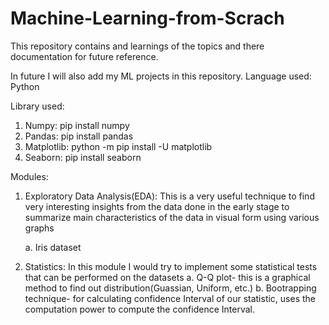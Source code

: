 # Machine-Learning-from-Scrach

This repository contains and learnings of the topics and there documentation for future reference.

In future I will also add my ML projects in this repository.
Language used: Python

Library used:
1. Numpy: pip install numpy
2. Pandas: pip install pandas
3. Matplotlib: python -m pip install -U matplotlib
4. Seaborn: pip install seaborn

Modules:
1. Exploratory Data Analysis(EDA): This is a very useful technique to find very interesting insights from the data done in the early stage to summarize main characteristics of the data in visual form using various graphs

    a. Iris dataset
    
2. Statistics: In this module I would try to implement some statistical tests that can be performed on the datasets
    a. Q-Q plot- this is a graphical method to find out distribution(Guassian, Uniform, etc.)
    b. Bootrapping technique- for calculating confidence Interval of our statistic, uses the computation power to compute the confidence Interval.
